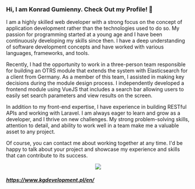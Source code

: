### Hi, I am Konrad Gumienny. Check Out my Profile! 👋

I am a highly skilled web developer with a strong focus on the concept of application development rather than the technologies used to do so. My passion for programming started at a young age and I have been continuously developing my skills since then. I have a deep understanding of software development concepts and have worked with various languages, frameworks, and tools.

 Recently, I had the opportunity to work in a three-person team responsible for building an OTRS module that extends the system with Elasticsearch for a client from Germany. As a member of this team, I assisted in making key decisions during the module design process. I independently developed a frontend module using VueJS that includes a search bar allowing users to easily set search parameters and view results on the screen.

 In addition to my front-end expertise, I have experience in building RESTful APIs and working with Laravel. I am always eager to learn and grow as a developer, and I thrive on new challenges. My strong problem-solving skills, attention to detail, and ability to work well in a team make me a valuable asset to any project.

 Of course, you can contact me about working together at any time. I'd be happy to talk about your project and showcase my experience and skills that can contribute to its success.


<p align="center">
 <img src="https://github.com/GonePerf/GonePerf/assets/48027911/4c6d49eb-2622-4a27-ba98-9f6505a1fba0" />
</p>

##### https://www.kgdevelopment.pl/en/
<!--
**GonePerf/GonePerf** is a ✨ _special_ ✨ repository because its `README.md` (this file) appears on your GitHub profile.

Here are some ideas to get you started:

- 🔭 I’m currently working on ...
- 🌱 I’m currently learning ...
- 👯 I’m looking to collaborate on ...
- 🤔 I’m looking for help with ...
- 💬 Ask me about ...
- 📫 How to reach me: ...
- 😄 Pronouns: ...
- ⚡ Fun fact: ...
-->
